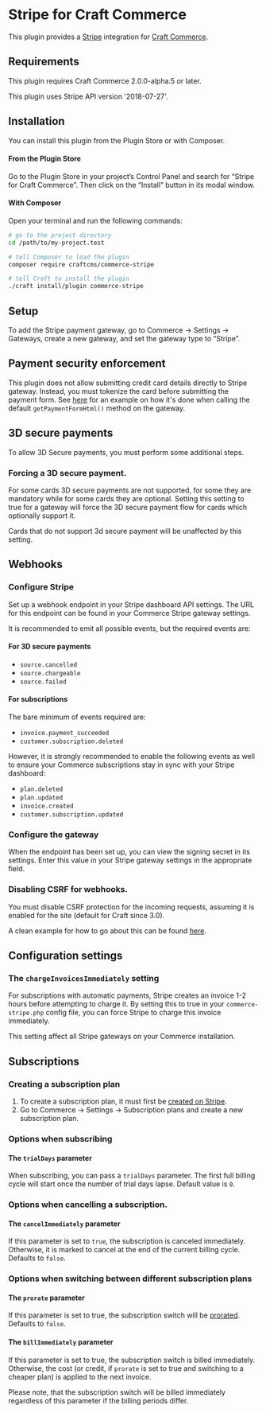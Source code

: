 # Stripe for Craft Commerce

This plugin provides a [Stripe](https://stripe.com/) integration for [Craft Commerce](https://craftcommerce.com/).

## Requirements

This plugin requires Craft Commerce 2.0.0-alpha.5 or later.

This plugin uses Stripe API version '2018-07-27'.

## Installation

You can install this plugin from the Plugin Store or with Composer.

#### From the Plugin Store

Go to the Plugin Store in your project’s Control Panel and search for “Stripe for Craft Commerce”. Then click on the “Install” button in its modal window.

#### With Composer

Open your terminal and run the following commands:

```bash
# go to the project directory
cd /path/to/my-project.test

# tell Composer to load the plugin
composer require craftcms/commerce-stripe

# tell Craft to install the plugin
./craft install/plugin commerce-stripe
```

## Setup

To add the Stripe payment gateway, go to Commerce → Settings → Gateways, create a new gateway, and set the gateway type to “Stripe”.

## Payment security enforcement

This plugin does not allow submitting credit card details directly to Stripe gateway. Instead, you must tokenize the card before submitting the payment form. See [here](src/web/assets/paymentform/js/paymentForm.js) for an example on how it's done when calling the default `getPaymentFormHtml()` method on the gateway.

## 3D secure payments

To allow 3D Secure payments, you must perform some additional steps.

### Forcing a 3D secure payment.

For some cards 3D secure payments are not supported, for some they are mandatory while for some cards they are optional. Setting this setting to true for a gateway will force the 3D secure payment flow for cards which optionally support it.

Cards that do not support 3d secure payment will be unaffected by this setting.

## Webhooks

### Configure Stripe

Set up a webhook endpoint in your Stripe dashboard API settings. The URL for this endpoint can be found in your Commerce Stripe gateway settings.

It is recommended to emit all possible events, but the required events are:

#### For 3D secure payments

 * `source.cancelled`
 * `source.chargeable`
 * `source.failed`

#### For subscriptions

The bare minimum of events required are:

* `invoice.payment_succeeded`
* `customer.subscription.deleted`

However, it is strongly recommended to enable the following events as well to ensure your Commerce subscriptions stay in sync with your Stripe dashboard:

* `plan.deleted`
* `plan.updated`
* `invoice.created`
* `customer.subscription.updated`

### Configure the gateway

When the endpoint has been set up, you can view the signing secret in its settings. Enter this value in your Stripe gateway settings in the appropriate field.

### Disabling CSRF for webhooks.

You must disable CSRF protection for the incoming requests, assuming it is enabled for the site (default for Craft since 3.0).

A clean example for how to go about this can be found [here](https://craftcms.stackexchange.com/a/20301/258).

## Configuration settings

### The `chargeInvoicesImmediately` setting

For subscriptions with automatic payments, Stripe creates an invoice 1-2 hours before attempting to charge it. By setting this to true in your `commerce-stripe.php` config file, you can force Stripe to charge this invoice immediately.

This setting affect all Stripe gateways on your Commerce installation.

## Subscriptions

### Creating a subscription plan

1. To create a subscription plan, it must first be [created on Stripe](https://dashboard.stripe.com/test/subscriptions/products).
2. Go to Commerce → Settings → Subscription plans and create a new subscription plan.

### Options when subscribing

#### The `trialDays` parameter

When subscribing, you can pass a `trialDays` parameter. The first full billing cycle will start once the number of trial days lapse. Default value is `0`.

### Options when cancelling a subscription.

#### The `cancelImmediately` parameter

If this parameter is set to `true`, the subscription is canceled immediately. Otherwise, it is marked to cancel at the end of the current billing cycle. Defaults to `false`.

### Options when switching between different subscription plans

#### The `prorate` parameter

If this parameter is set to true, the subscription switch will be [prorated](https://stripe.com/docs/subscriptions/upgrading-downgrading#understanding-proration). Defaults to `false`.

#### The `billImmediately` parameter

If this parameter is set to true, the subscription switch is billed immediately. Otherwise, the cost (or credit, if `prorate` is set to true and switching to a cheaper plan) is applied to the next invoice.

Please note, that the subscription switch will be billed immediately regardless of this parameter if the billing periods differ.
